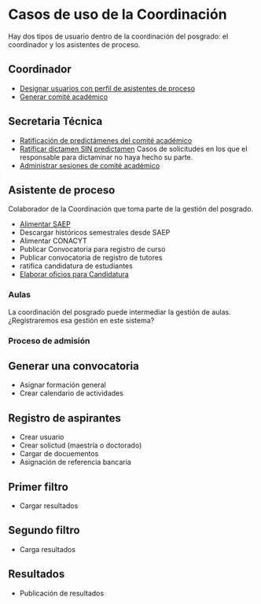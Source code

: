 # Casos de uso de la Coordinación

Hay dos tipos de usuario dentro de la coordinación del posgrado: el
coordinador y los asistentes de proceso.


## Coordinador

- [Designar usuarios con perfil de asistentes de proceso](designar_usuarios.md)
- [Generar comité académico](generar_comite_academico.md)

## Secretaria Técnica

- [Ratificación de predictámenes del comité académico](ratificacion_predictamenes.md)
- [Ratificar dictamen SIN predictamen](dicaminar.md) Casos de solicitudes en los que el responsable para dictaminar no haya hecho su parte.
- [Administrar sesiones de comité académico](administrar_sesiones_ca.md)

## Asistente de proceso

Colaborador de la Coordinación que toma parte de la gestión del
posgrado.

- [Alimentar SAEP](alimentar_saep.md)
- Descargar históricos semestrales desde SAEP
- Alimentar CONACYT
- Publicar Convocatoria para registro de curso
- Publicar convocatoria de registro de tutores
- ratifica candidatura de estudiantes
- [Elaborar oficios para Candidatura](oficios_para_firma_de_los_miembros_del_Jurado.md)

### Aulas

La coordinación del posgrado puede intermediar la gestión de aulas. ¿Registraremos esa gestión en este sistema?

### Proceso de admisión
## Generar una convocatoria
- Asignar formación general
- Crear calendario de actividades

## Registro de aspirantes
- Crear usuario
- Crear solictud (maestría o doctorado)
- Cargar de docuementos
- Asignación de referencia bancaria

## Primer filtro
- Cargar resultados

## Segundo filtro
- Carga resultados

## Resultados
- Publicación de resultados

